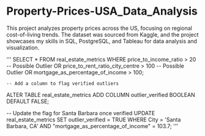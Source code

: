 # Property-Prices-USA_Data_Analysis
This project analyzes property prices across the US, focusing on regional cost-of-living trends. The dataset was sourced from Kaggle, and the project showcases my skills in SQL, PostgreSQL, and Tableau for data analysis and visualization.


'''
SELECT *
FROM real_estate_metrics
WHERE price_to_income_ratio > 20 -- Possible Outlier
	OR price_to_rent_ratio_city_centre > 100 -- Possible Outlier
	OR mortgage_as_percentage_of_income > 100;

	-- Add a column to flag verified outliers
ALTER TABLE real_estate_metrics
ADD COLUMN outlier_verified BOOLEAN DEFAULT FALSE;

-- Update the flag for Santa Barbara once verified
UPDATE real_estate_metrics
SET outlier_verified = TRUE
WHERE City = 'Santa Barbara, CA' AND "mortgage_as_percentage_of_income" = 103.7;
'''
